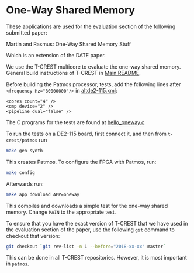 # One-Way Shared Memory

These applications are used for the evaluation section of the following submitted paper:

Martin and Rasmus: One-Way Shared Memory Stuff

Which is an extension of the DATE paper.


We use the T-CREST multicore to evaluate the one-way shared memory.
General build instructions of T-CREST in [Main README](../../../README.md).

Before building the Patmos processor,  tests, add the following lines after `<frequency Hz="80000000"/>` in 
[altde2-115.xml](../../../hardware/config/altde2-115.xml):
```
<cores count="4" />
<cmp device="2" />
<pipeline dual="false" />
```

The C programs for the tests are found at 
[hello_oneway.c](hello_oneway.c)

To run the tests on a DE2-115 board, first connect it, 
and then from `t-crest/patmos` run 
```bash
make gen synth
```
This creates Patmos. To configure the FPGA with Patmos, run:
```bash
make config
```
Afterwards run:
```bash
make app download APP=oneway 
```
This compiles and downloads a simple test for the one-way shared memory.
Change `MAIN` to the appropriate test.

To ensure that you have the exact version of T-CREST that we have used in the
evaluation section of the paper, use the following `git` command to checkout that version:

```bash
git checkout `git rev-list -n 1 --before="2018-xx-xx" master`
```

This can be done in all T-CREST repositories. However, it is most important
in `patmos`.
